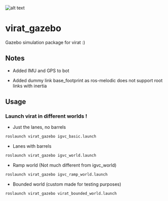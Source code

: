 ![alt text](https://img.shields.io/badge/status-stable-brightgreen)

# virat_gazebo

Gazebo simulation package for virat :)


Notes
-----

* Added IMU and GPS to bot

* Added dummy link base_footprint as ros-melodic does not support root links with inertia

Usage
-----

### Launch virat in different worlds !

* Just the lanes, no barrels

```bash
roslaunch virat_gazebo igvc_basic.launch
```

* Lanes with barrels

```bash
roslaunch virat_gazebo igvc_world.launch
```

* Ramp world (Not much different from igvc_world)

```bash
roslaunch virat_gazebo igvc_ramp_world.launch
```

* Bounded world (custom made for testing purposes)

```bash
roslaunch virat_gazebo virat_bounded_world.launch
```
